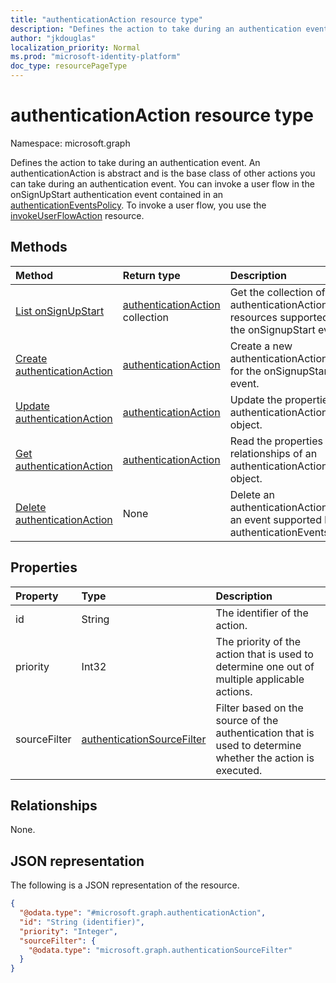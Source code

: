 ```yaml
---
title: "authenticationAction resource type"
description: "Defines the action to take during an authentication event."
author: "jkdouglas"
localization_priority: Normal
ms.prod: "microsoft-identity-platform"
doc_type: resourcePageType
---
```


# authenticationAction resource type

Namespace: microsoft.graph

Defines the action to take during an authentication event. An authenticationAction is abstract and is the base class of other actions you can take during an authentication event. You can invoke a user flow in the onSignUpStart authentication event contained in an [authenticationEventsPolicy](../resources/authenticationeventspolicy.md). To invoke a user flow, you use the [invokeUserFlowAction](../resources/invokeuserflowaction.md) resource.

## Methods

|Method|Return type|Description|
|:---|:---|:---|
|[List onSignUpStart](../api/authenticationeventspolicy-list-onsignupstart.md)|[authenticationAction](../resources/authenticationaction.md) collection|Get the collection of authenticationAction resources supported by the onSignupStart event.|
|[Create authenticationAction](../api/authenticationeventspolicy-post-onsignupstart.md)|[authenticationAction](../resources/authenticationaction.md)|Create a new authenticationAction object for the onSignupStart event.|
|[Update authenticationAction](../api/authenticationaction-update.md)|[authenticationAction](../resources/authenticationaction.md)|Update the properties of an authenticationAction object.|
|[Get authenticationAction](../api/authenticationaction-get.md)|[authenticationAction](../resources/authenticationaction.md)|Read the properties and relationships of an authenticationAction object.|
|[Delete authenticationAction](../api/authenticationaction-delete.md)|None|Delete an authenticationAction from an event supported by an authenticationEventsPolicy.|

## Properties

|Property|Type|Description|
|:---|:---|:---|
|id|String|The identifier of the action.|
|priority|Int32|The priority of the action that is used to determine one out of multiple applicable actions.|
|sourceFilter|[authenticationSourceFilter](../resources/authenticationsourcefilter.md)|Filter based on the source of the authentication that is used to determine whether the action is executed.|

## Relationships

None.

## JSON representation

The following is a JSON representation of the resource.
<!-- {
  "blockType": "resource",
  "keyProperty": "id",
  "@odata.type": "microsoft.graph.authenticationAction",
  "baseType": "",
  "openType": false
}
-->

``` json
{
  "@odata.type": "#microsoft.graph.authenticationAction",
  "id": "String (identifier)",
  "priority": "Integer",
  "sourceFilter": {
    "@odata.type": "microsoft.graph.authenticationSourceFilter"
  }
}
```
